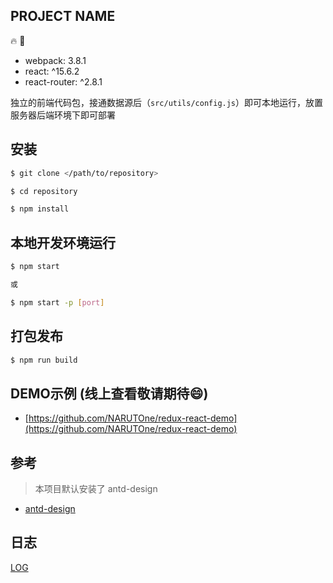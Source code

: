 ## PROJECT NAME

:fire: :bug:

- webpack: 3.8.1
- react: ^15.6.2
- react-router: ^2.8.1 

独立的前端代码包，接通数据源后（`src/utils/config.js`）即可本地运行，放置服务器后端环境下即可部署

## 安装

```sh
$ git clone </path/to/repository>

$ cd repository

$ npm install
```

## 本地开发环境运行

```sh
$ npm start 

或

$ npm start -p [port]
```

## 打包发布

```sh
$ npm run build
```

## DEMO示例 (线上查看敬请期待:smile:)

- [https://github.com/NARUTOne/redux-react-demo](https://github.com/NARUTOne/redux-react-demo)

## 参考

> 本项目默认安装了 antd-design

- [antd-design](https://ant.design/docs/react/introduce-cn)

## 日志

[LOG](./md/log.md)